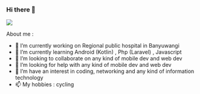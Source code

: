 ### Hi there 👋

<img src="https://media.giphy.com/media/xUA7bdpLxQhsSQdyog/giphy.gif">


About me : 

- 🔭 I’m currently working on Regional public hospital in Banyuwangi
- 🌱 I’m currently learning Android (Kotlin) , Php (Laravel) , Javascript
- 👯 I’m looking to collaborate on any kind of mobile dev and web dev
- 🤔 I’m looking for help with any kind of mobile dev and web dev
- 💬 I’m have an interest in coding, networking and any kind of information technology 
- 📫 My hobbies : cycling 


<!--
**alpine12/alpine12** is a ✨ _special_ ✨ repository because its `README.md` (this file) appears on your GitHub profile.

Here are some ideas to get you started:

- 🔭 I’m currently working on ...
- 🌱 I’m currently learning ...
- 👯 I’m looking to collaborate on ...
- 🤔 I’m looking for help with ...
- 💬 Ask me about ...
- 📫 How to reach me: ...
- 😄 Pronouns: ...
- ⚡ Fun fact: ...
-->
